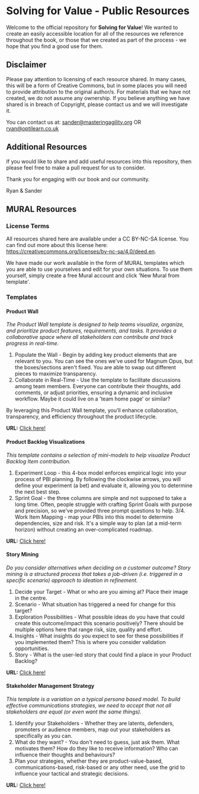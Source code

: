 # Solving for Value - Public Resources

Welcome to the official repository for **Solving for Value**! We wanted to create an easily accessible location for all of the resources we reference throughout the book, or those that we created as part of the process - we hope that you find a good use for them.

## Disclaimer
Please pay attention to licensing of each resource shared. In many cases, this will be a form of Creative Commons, but in some places you will need to provide attribution to the original author/s. For materials that we have not created, we do not assume any ownership. If you believe anything we have shared is in breach of Copyright, please contact us and we will investigate it.

You can contact us at:
sander@masteringagility.org OR ryan@optilearn.co.uk

## Additional Resources
If you would like to share and add useful resources into this repository, then please feel free to make a pull request for us to consider.

Thank you for engaging with our book and our community.

Ryan & Sander

## MURAL Resources

### License Terms

All resources shared here are available under a CC BY-NC-SA license. You can find out more about this license here: https://creativecommons.org/licenses/by-nc-sa/4.0/deed.en.

We have made our work available in the form of MURAL templates which you are able to use yourselves and edit for your own situations. To use them yourself, simply create a free Mural account and click 'New Mural from template'.

### Templates

#### Product Wall

_The Product Wall template is designed to help teams visualize, organize, and prioritize product features, requirements, and tasks. It provides a collaborative space where all stakeholders can contribute and track progress in real-time._

1. Populate the Wall - Begin by adding key product elements that are relevant to you. You can see the ones we've used for Magnum Opus, but the boxes/sections aren't fixed. You are able to swap out different pieces to maximize transparency.
2. Collaborate in Real-Time - Use the template to facilitate discussions among team members. Everyone can contribute their thoughts, add comments, or adjust priorities, ensuring a dynamic and inclusive workflow. Maybe it could live on a 'team home page' or similar?

By leveraging this Product Wall template, you’ll enhance collaboration, transparency, and efficiency throughout the product lifecycle.

**URL:** [Click here!](https://app.mural.co/template/0ba9a02a-69e1-427b-8e67-6c2ec5304365/921a8e60-1f09-42b0-aeab-835c37036da4)

#### Product Backlog Visualizations

_This template contains a selection of mini-models to help visualize Product Backlog Item contribution._

1. Experiment Loop - this 4-box model enforces empirical logic into your process of PBI planning. By following the clockwise arrows, you will define your experiment (a bet) and evaluate it, allowing you to determine the next best step.
2. Sprint Goal - the three columns are simple and not supposed to take a long time. Often, people struggle with crafting Sprint Goals with purpose and precision, so we've provided three prompt questions to help.
3/4. Work Item Mapping - map your PBIs into this model to determine dependencies, size and risk. It's a simple way to plan (at a mid-term horizon) without creating an over-complicated roadmap.

**URL:** [Click here!](https://app.mural.co/template/a6ef026b-32bf-4fd7-9240-a9633c0c365e/a388c785-52bd-43b1-9681-76d6d516b786)

#### Story Mining

_Do you consider alternatives when deciding on a customer outcome? Story mining is a structured process that takes a job-driven (i.e. triggered in a specific scenario) approach to ideation in refinement._

1. Decide your Target - What or who are you aiming at? Place their image in the centre.
2. Scenario - What situation has triggered a need for change for this target?
3. Exploration Possibilities - What possible ideas do you have that could create this outcome/impact this scenario positively? There should be multiple options here that range risk, size, quality and effort.
4. Insights - What insights do you expect to see for these possibilities if you implemented them? This is where you consider validation opportunities.
5. Story - What is the user-led story that could find a place in your Product Backlog?

**URL:** [Click here!](https://app.mural.co/template/32e94293-2ffe-47a5-854a-3fbe045f4a4f/a7152739-8c94-4d5c-ab1a-2014924afcef)

#### Stakeholder Management Strategy

_This template is a variation on a typical persona based model. To build effective communications strategies, we need to accept that not all stakeholders are equal (or even want the same things)._

1. Identify your Stakeholders - Whether they are latents, defenders, promoters or audience members, map out your stakeholders as specifically as you can.
2. What do they want? - You don't need to guess, just ask them. What motivates them? How do they like to receive information? Who can influence their thoughts and behaviours?
3. Plan your strategies, whether they are product-value-based, communications-based, risk-based or any other need, use the grid to influence your tactical and strategic decisions.

**URL:** [Click here!](https://app.mural.co/template/8cc7f2ca-faef-4ba6-a140-3943787c1fe0/f823c97f-cc61-452f-b05d-7fab7de8191c)
